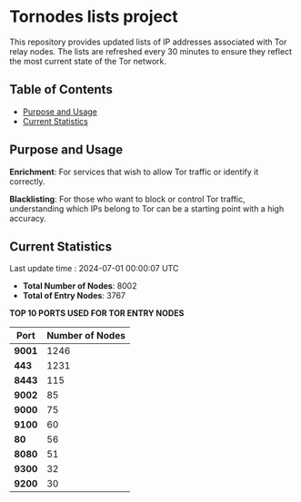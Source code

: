 # Tornodes lists project

This repository provides updated lists of IP addresses associated with Tor relay nodes. The lists are refreshed every 30 minutes to ensure they reflect the most current state of the Tor network.

## Table of Contents

- [Purpose and Usage](#purpose-and-usage)
- [Current Statistics](#current-statistics)


## Purpose and Usage

**Enrichment**: For services that wish to allow Tor traffic or identify it correctly.

**Blacklisting**: For those who want to block or control Tor traffic, understanding which IPs belong to Tor can be a starting point with a high accuracy.

## Current Statistics

Last update time : 2024-07-01 00:00:07 UTC

- **Total Number of Nodes**: 8002
- **Total of Entry Nodes**: 3767

**TOP 10 PORTS USED FOR TOR ENTRY NODES**

| **Port** | **Number of Nodes** |
|------|-----------------|
| **9001**   | 1246  |
| **443**   | 1231  |
| **8443**   | 115  |
| **9002**   | 85  |
| **9000**   | 75  |
| **9100**   | 60  |
| **80**   | 56  |
| **8080**   | 51  |
| **9300**   | 32  |
| **9200**   | 30  |


